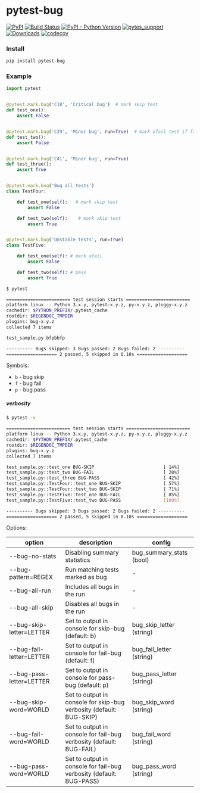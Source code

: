 # pytest-bug

[![PyPI](https://img.shields.io/pypi/v/pytest-bug.svg?color=%2301a001&label=version)](https://pypi.org/project/pytest-bug/)
[![Build Status](https://travis-ci.com/tolstislon/pytest-bug.svg?branch=master)](https://travis-ci.com/tolstislon/pytest-bug)
[![PyPI - Python Version](https://img.shields.io/pypi/pyversions/pytest-bug.svg)](https://pypi.org/project/pytest-bug/)
[![pytes_support](https://img.shields.io/badge/pytest-%3E%3D3.6.0-blue.svg)](https://github.com/pytest-dev/pytest/releases)
[![Downloads](https://pepy.tech/badge/pytest-bug)](https://pepy.tech/project/pytest-bug)
[![codecov](https://codecov.io/gh/tolstislon/pytest-bug/branch/master/graph/badge.svg)](https://codecov.io/gh/tolstislon/pytest-bug)


### Install

```bash
pip install pytest-bug
```


### Example

```python
import pytest


@pytest.mark.bug('C18', 'Critical bug')  # mark skip test
def test_one():
    assert False


@pytest.mark.bug('C39', 'Minor bug', run=True)  # mark xfail test if fail else pass
def test_two():
    assert False


@pytest.mark.bug('C41', 'Minor bug', run=True)
def test_three():
    assert True


@pytest.mark.bug('Bug all tests')
class TestFour:

    def test_one(self):   # mark skip test
        assert False

    def test_two(self):    # mark skip test
        assert True


@pytest.mark.bug('Unstable tests', run=True)
class TestFive:

    def test_one(self): # mark xfail
        assert False

    def test_two(self): # pass
        assert True
```

```bash
$ pytest

======================== test session starts ========================
platform linux -- Python 3.x.y, pytest-x.y.z, py-x.y.z, pluggy-x.y.z
cachedir: $PYTHON_PREFIX/.pytest_cache
rootdir: $REGENDOC_TMPDIR
plugins: bug-x.y.z
collected 7 items

test_sample.py bfpbbfp

---------- Bugs skipped: 3 Bugs passed: 2 Bugs failed: 2 ----------
=================== 2 passed, 5 skipped in 0.10s ===================
```
Symbols:
* `b` - bug skip
* `f` - bug fail
* `p` - bug pass


##### verbosity
```bash
$ pytest -v

======================== test session starts ========================
platform linux -- Python 3.x.y, pytest-x.y.z, py-x.y.z, pluggy-x.y.z
cachedir: $PYTHON_PREFIX/.pytest_cache
rootdir: $REGENDOC_TMPDIR
plugins: bug-x.y.z
collected 7 items

test_sample.py::test_one BUG-SKIP                          [ 14%]
test_sample.py::test_two BUG-FAIL                          [ 28%]
test_sample.py::test_three BUG-PASS                        [ 42%]
test_sample.py::TestFour::test_one BUG-SKIP                [ 57%]
test_sample.py::TestFour::test_two BUG-SKIP                [ 71%]
test_sample.py::TestFive::test_one BUG-FAIL                [ 85%]
test_sample.py::TestFive::test_two BUG-PASS                [100%]

---------- Bugs skipped: 3 Bugs passed: 2 Bugs failed: 2 ----------
=================== 2 passed, 5 skipped in 0.10s ===================
```

Options:

| option | description | config |
| ------ | ------ | ------ |
| --bug-no-stats | Disabling summary statistics | bug_summary_stats (bool) |                
| --bug-pattern=REGEX | Run matching tests marked as bug | - |
| --bug-all-run | Includes all bugs in the run | - |
| --bug-all-skip | Disables all bugs in the run | - |
| --bug-skip-letter=LETTER | Set to output in console for skip-bug (default: b) | bug_skip_letter (string) |
| --bug-fail-letter=LETTER | Set to output in console for fail-bug (default: f) | bug_fail_letter (string) |
| --bug-pass-letter=LETTER | Set to output in console for pass-bug (default: p) | bug_pass_letter (string) |
| --bug-skip-word=WORLD | Set to output in console for skip-bug verbosity (default: BUG-SKIP) | bug_skip_word (string) |
| --bug-fail-word=WORLD | Set to output in console for fail-bug verbosity (default: BUG-FAIL) | bug_fail_word (string) |
| --bug-pass-word=WORLD | Set to output in console for fail-bug verbosity (default: BUG-PASS) | bug_pass_word (string) |
